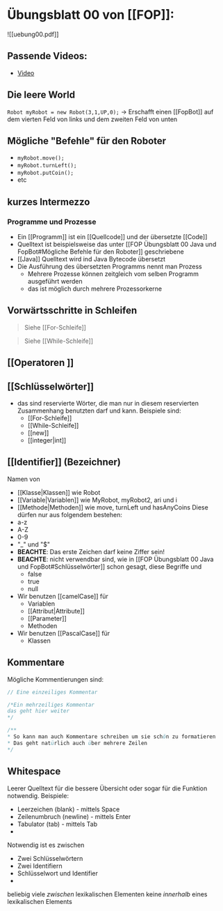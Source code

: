 # Übungsblatt 00 von [[FOP]]:
![[uebung00.pdf]]
## Passende Videos:
- [Video](https://www.youtube.com/watch?v=uQPV1q8VwPQ&list=PLM5vsAQgDiIvZtAPsxhzTq0u62ZIKfY1u&index=4)

## Die leere World 
`Robot myRobot = new Robot(3,1,UP,0);`
-> Erschafft einen [[FopBot]] auf dem vierten Feld von links und dem zweiten Feld von unten

## Mögliche "Befehle" für den Roboter 
- `myRobot.move();`
- `myRobot.turnLeft();`
- `myRobot.putCoin();`
- etc
## kurzes Intermezzo 
### Programme und Prozesse
- Ein [[Programm]] ist ein [[Quellcode]] und der übersetzte [[Code]]
- Quelltext ist beispielsweise das unter [[FOP Übungsblatt 00 Java und FopBot#Mögliche Befehle für den Roboter]] geschriebene
- [[Java]] Quelltext wird ind Java Bytecode übersetzt
- Die Ausführung des übersetzten Programms nennt man Prozess
	- Mehrere Prozesse können zeitgleich vom selben Programm ausgeführt werden
	- das ist möglich durch mehrere Prozessorkerne
## Vorwärtsschritte in Schleifen 
>Siehe [[For-Schleife]]

>Siehe [[While-Schleife]]
## [[Operatoren ]]

## [[Schlüsselwörter]]
- das sind reservierte Wörter, die man nur in diesem reservierten Zusammenhang benutzten darf und kann. Beispiele sind:
	- [[For-Schleife]]
	- [[While-Schleife]]
	- [[new]]
	- [[integer|int]]
## [[Identifier]] (Bezeichner)
Namen von
- [[Klasse|Klassen]] wie Robot
- [[Variable|Variablen]] wie MyRobot, myRobot2, ari und i
- [[Methode|Methoden]] wie move, turnLeft und hasAnyCoins
Diese dürfen nur aus folgendem bestehen:
- a-z
- A-Z
- 0-9
- "\_" und "$"
- **BEACHTE**: Das erste Zeichen darf keine Ziffer sein!
- **BEACHTE**: nicht verwendbar sind, wie in [[FOP Übungsblatt 00 Java und FopBot#Schlüsselwörter]] schon gesagt, diese Begriffe und
	- false
	- true
	- null
- Wir benutzen [[camelCase]] für
	- Variablen
	- [[Attribut|Attribute]]
	- [[Parameter]]
	- Methoden
- Wir benutzen [[PascalCase]] für
	- Klassen

## Kommentare
Mögliche Kommentierungen sind:
```java
// Eine einzeiliges Kommentar

/*Ein mehrzeiliges Kommentar
das geht hier weiter
*/

/**
* So kann man auch Kommentare schreiben um sie schön zu formatieren
* Das geht natürlich auch über mehrere Zeilen
*/
```

## Whitespace
Leerer Quelltext für die bessere Übersicht oder sogar für die Funktion notwendig.
Beispiele:
- Leerzeichen (blank) - mittels Space
- Zeilenumbruch (newline) - mittels Enter
- Tabulator (tab) - mittels Tab
- 
Notwendig ist es zwischen
- Zwei Schlüsselwörtern
- Zwei Identifiern
- Schlüsselwort und Identifier
- 
beliebig viele *zwischen* lexikalischen Elementen
keine *innerhalb* eines lexikalischen Elements